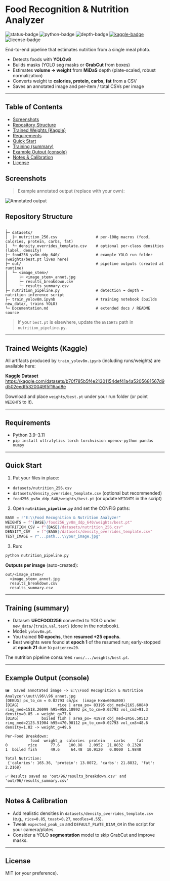 # Food Recognition & Nutrition Analyzer

![status-badge](https://img.shields.io/badge/YOLOv8-ultralytics-00a3ff) ![python-badge](https://img.shields.io/badge/Python-3.9–3.11-blue) ![depth-badge](https://img.shields.io/badge/Depth-MiDaS-green) [![kaggle-badge](https://img.shields.io/badge/Kaggle-dataset-20beff)](https://kaggle.com/datasets/b70f785b5f4e21301154def41a4a5205681567d9d502eedf5320049f5f16ad8e) ![license-badge](https://img.shields.io/badge/License-MIT-lightgrey)

End-to-end pipeline that estimates nutrition from a single meal photo.

- Detects foods with **YOLOv8**
- Builds masks (YOLO seg masks or **GrabCut** from boxes)
- Estimates **volume → weight** from **MiDaS** depth (plate-scaled, robust normalization)
- Converts weight to **calories, protein, carbs, fat** from a CSV
- Saves an annotated image and per-item / total CSVs per image

---

## Table of Contents
- [Screenshots](#screenshots)
- [Repository Structure](#repository-structure)
- [Trained Weights (Kaggle)](#trained-weights-kaggle)
- [Requirements](#requirements)
- [Quick Start](#quick-start)
- [Training (summary)](#training-summary)
- [Example Output (console)](#example-output-console)
- [Notes & Calibration](#notes--calibration)
- [License](#license)

## Screenshots

> Example annotated output (replace with your own):

![Annotated output](out/96/96_annot.jpg)

## Repository Structure

```
.
├─ datasets/
│  ├─ nutrition_256.csv                 # per-100g macros (food, calories, protein, carbs, fat)
│  └─ density_overrides_template.csv    # optional per-class densities (label, density)
├─ food256_yv8m_ddp_640/                # example YOLO run folder (weights/best.pt lives here)
├─ out/                                 # pipeline outputs (created at runtime)
│  └─ <image_stem>/
│     ├─ <image_stem>_annot.jpg
│     ├─ results_breakdown.csv
│     └─ results_summary.csv
├─ nutrition_pipeline.py                # detection → depth → nutrition inference script
├─ train_yolov8m.ipynb                  # training notebook (builds new_data/, trains YOLO)
└─ Documentation.md                     # extended docs / README source
```

> If your `best.pt` is elsewhere, update the `WEIGHTS` path in `nutrition_pipeline.py`.

---

## Trained Weights (Kaggle)

All artifacts produced by `train_yolov8m.ipynb` (including runs/weights) are available here:

**Kaggle Dataset**  
https://kaggle.com/datasets/b70f785b5f4e21301154def41a4a5205681567d9d502eedf5320049f5f16ad8e

Download and place `weights/best.pt` under your run folder (or point `WEIGHTS` to it).

---

## Requirements

- Python 3.9–3.11
- `pip install ultralytics torch torchvision opencv-python pandas numpy`

---

## Quick Start

1) Put your files in place:
- `datasets/nutrition_256.csv`
- `datasets/density_overrides_template.csv` (optional but recommended)
- `food256_yv8m_ddp_640/weights/best.pt` (or update `WEIGHTS` in the script)

2) Open **`nutrition_pipeline.py`** and set the CONFIG paths:
```python
BASE = r"E:\\Food Recognition & Nutrition Analyzer"
WEIGHTS = f"{BASE}/food256_yv8m_ddp_640/weights/best.pt"
NUTRITION_CSV = f"{BASE}/datasets/nutrition_256.csv"
DENSITY_CSV   = f"{BASE}/datasets/density_overrides_template.csv"
TEST_IMAGE = r"...path...\\your_image.jpg"
```

3) Run:
```bash
python nutrition_pipeline.py
```

**Outputs per image** (auto-created):
```
out/<image_stem>/
  <image_stem>_annot.jpg
  results_breakdown.csv
  results_summary.csv
```

---

## Training (summary)

- Dataset: **UECFOOD256** converted to YOLO under `new_data/{train,val,test}` (done in the notebook).
- Model: `yolov8m.pt`.
- You trained **50 epochs**, then **resumed +25 epochs**.
- Best weights were found at **epoch 1** of the resumed run; early-stopped at **epoch 21** due to `patience=20`.

The nutrition pipeline consumes `runs/.../weights/best.pt`.

---

## Example Output (console)

```
🖼️  Saved annotated image -> E:\\Food Recognition & Nutrition Analyzer\\out\\96\\96_annot.jpg
[DEBUG] px_to_cm ≈ 0.02793 cm/px  (image HxW=600x800)
[DIAG]                 rice | area_px= 83195 obj_med=2165.60840 ring_med=1518.26099 h95=958.10992 px_to_cm=0.02793 vol_cm3≈91.3 density=0.85 -> weight_g≈77.6
[DIAG]          boiled fish | area_px= 41978 obj_med=2456.50513 ring_med=2123.51904 h95=470.90112 px_to_cm=0.02793 vol_cm3≈48.6 density=1.02 -> weight_g≈49.6

Per-Food Breakdown:
           food  weight_g  calories  protein    carbs     fat
0         rice      77.6    100.88   2.0952  21.8832  0.2328
1  boiled fish      49.6     64.48  10.9120   0.0000  1.9840

Total Nutrition:
 {'calories': 165.36, 'protein': 13.0072, 'carbs': 21.8832, 'fat': 2.2168}

✅ Results saved as 'out/96/results_breakdown.csv' and 'out/96/results_summary.csv'
```

---

## Notes & Calibration

- Add realistic densities in `datasets/density_overrides_template.csv` (e.g., `rice=0.85`, `toast=0.27`, `noodles=0.55`).
- Tweak `expected_peak_cm` and `DEFAULT_PLATE_DIAM_CM` in the script for your camera/plates.
- Consider a YOLO **segmentation** model to skip GrabCut and improve masks.

---

## License

MIT (or your preference).

